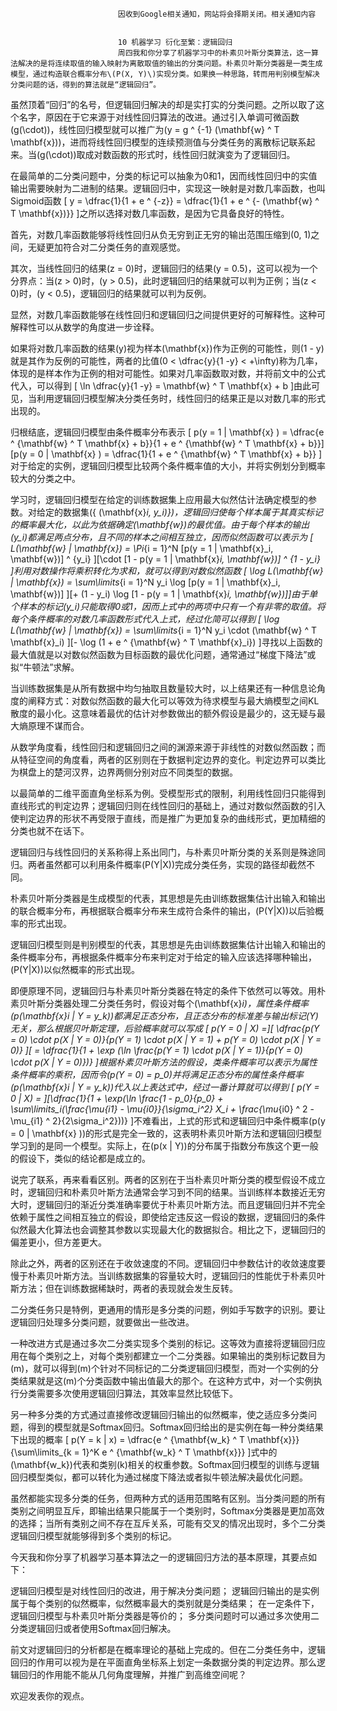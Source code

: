 
                            
                            因收到Google相关通知，网站将会择期关闭。相关通知内容
                            
                            
                            10 机器学习 衍化至繁：逻辑回归
                            周四我和你分享了机器学习中的朴素贝叶斯分类算法，这一算法解决的是将连续取值的输入映射为离散取值的输出的分类问题。朴素贝叶斯分类器是一类生成模型，通过构造联合概率分布\(P(X, Y)\)实现分类。如果换一种思路，转而用判别模型解决分类问题的话，得到的算法就是“逻辑回归”。

虽然顶着“回归”的名号，但逻辑回归解决的却是实打实的分类问题。之所以取了这个名字，原因在于它来源于对线性回归算法的改进。通过引入单调可微函数\(g(\\cdot)\)，线性回归模型就可以推广为\(y = g ^ {-1} (\\mathbf{w} ^ T \\mathbf{x})\)，进而将线性回归模型的连续预测值与分类任务的离散标记联系起来。当\(g(\\cdot)\)取成对数函数的形式时，线性回归就演变为了逻辑回归。

在最简单的二分类问题中，分类的标记可以抽象为0和1，因而线性回归中的实值输出需要映射为二进制的结果。逻辑回归中，实现这一映射是对数几率函数，也叫Sigmoid函数
\[ y = \\dfrac{1}{1 + e ^ {-z}} = \\dfrac{1}{1 + e ^ {- (\\mathbf{w} ^ T \\mathbf{x})}} \]之所以选择对数几率函数，是因为它具备良好的特性。

首先，对数几率函数能够将线性回归从负无穷到正无穷的输出范围压缩到(0, 1)之间，无疑更加符合对二分类任务的直观感觉。

其次，当线性回归的结果\(z = 0\)时，逻辑回归的结果\(y = 0.5\)，这可以视为一个分界点：当\(z > 0\)时，\(y > 0.5\)，此时逻辑回归的结果就可以判为正例；当\(z < 0\)时，\(y < 0.5\)，逻辑回归的结果就可以判为反例。

显然，对数几率函数能够在线性回归和逻辑回归之间提供更好的可解释性。这种可解释性可以从数学的角度进一步诠释。

如果将对数几率函数的结果\(y\)视为样本\(\\mathbf{x}\)作为正例的可能性，则\(1 - y\)就是其作为反例的可能性，两者的比值\(0 < \\dfrac{y}{1 -y} < +\\infty\)称为几率，体现的是样本作为正例的相对可能性。如果对几率函数取对数，并将前文中的公式代入，可以得到
\[ \\ln \\dfrac{y}{1 -y} = \\mathbf{w} ^ T \\mathbf{x} + b \]由此可见，当利用逻辑回归模型解决分类任务时，线性回归的结果正是以对数几率的形式出现的。

归根结底，逻辑回归模型由条件概率分布表示
\[ p(y = 1 | \\mathbf{x} ) = \\dfrac{e ^ {\\mathbf{w} ^ T \\mathbf{x} + b}}{1 + e ^ {\\mathbf{w} ^ T \\mathbf{x} + b}}\]\[p(y = 0 | \\mathbf{x} ) = \\dfrac{1}{1 + e ^ {\\mathbf{w} ^ T \\mathbf{x} + b}} \]对于给定的实例，逻辑回归模型比较两个条件概率值的大小，并将实例划分到概率较大的分类之中。

学习时，逻辑回归模型在给定的训练数据集上应用最大似然估计法确定模型的参数。对给定的数据集\({ (\\mathbf{x}_i, y_i)}\)，逻辑回归使每个样本属于其真实标记的概率最大化，以此为依据确定\(\\mathbf{w}\)的最优值。由于每个样本的输出\(y_i\)都满足两点分布，且不同的样本之间相互独立，因而似然函数可以表示为
\[ L(\\mathbf{w} | \\mathbf{x}) = \\Pi_{i = 1}^N \[p(y = 1 | \\mathbf{x}_i, \\mathbf{w})\] ^ {y_i} \]\[\\cdot \[1 - p(y = 1 | \\mathbf{x}_i, \\mathbf{w})\] ^ {1 - y_i} \]利用对数操作将乘积转化为求和，就可以得到对数似然函数
\[ \\log L(\\mathbf{w} | \\mathbf{x}) = \\sum\\limits_{i = 1}^N y_i \\log \[p(y = 1 | \\mathbf{x}_i, \\mathbf{w})\] \]\[+ (1 - y_i) \\log \[1 - p(y = 1 | \\mathbf{x}_i, \\mathbf{w})\]\]由于单个样本的标记\(y_i\)只能取得0或1，因而上式中的两项中只有一个有非零的取值。将每个条件概率的对数几率函数形式代入上式，经过化简可以得到
\[ \\log L(\\mathbf{w} | \\mathbf{x}) = \\sum\\limits_{i = 1}^N y_i \\cdot (\\mathbf{w} ^ T \\mathbf{x}_i) \]\[- \\log (1 + e ^ {\\mathbf{w} ^ T \\mathbf{x}_i}) \]寻找以上函数的最大值就是以对数似然函数为目标函数的最优化问题，通常通过“梯度下降法”或拟“牛顿法”求解。

当训练数据集是从所有数据中均匀抽取且数量较大时，以上结果还有一种信息论角度的阐释方式：对数似然函数的最大化可以等效为待求模型与最大熵模型之间KL散度的最小化。这意味着最优的估计对参数做出的额外假设是最少的，这无疑与最大熵原理不谋而合。

从数学角度看，线性回归和逻辑回归之间的渊源来源于非线性的对数似然函数；而从特征空间的角度看，两者的区别则在于数据判定边界的变化。判定边界可以类比为棋盘上的楚河汉界，边界两侧分别对应不同类型的数据。

以最简单的二维平面直角坐标系为例。受模型形式的限制，利用线性回归只能得到直线形式的判定边界；逻辑回归则在线性回归的基础上，通过对数似然函数的引入使判定边界的形状不再受限于直线，而是推广为更加复杂的曲线形式，更加精细的分类也就不在话下。

逻辑回归与线性回归的关系称得上系出同门，与朴素贝叶斯分类的关系则是殊途同归。两者虽然都可以利用条件概率\(P(Y|X)\)完成分类任务，实现的路径却截然不同。

朴素贝叶斯分类器是生成模型的代表，其思想是先由训练数据集估计出输入和输出的联合概率分布，再根据联合概率分布来生成符合条件的输出，\(P(Y|X)\)以后验概率的形式出现。

逻辑回归模型则是判别模型的代表，其思想是先由训练数据集估计出输入和输出的条件概率分布，再根据条件概率分布来判定对于给定的输入应该选择哪种输出，\(P(Y|X)\)以似然概率的形式出现。

即便原理不同，逻辑回归与朴素贝叶斯分类器在特定的条件下依然可以等效。用朴素贝叶斯分类器处理二分类任务时，假设对每个\(\\mathbf{x}_i\)，属性条件概率\(p(\\mathbf{x}_i | Y = y_k)\)都满足正态分布，且正态分布的标准差与输出标记\(Y\)无关，那么根据贝叶斯定理，后验概率就可以写成
\[ p(Y = 0 | X) =\]\[ \\dfrac{p(Y = 0) \\cdot p(X | Y = 0)}{p(Y = 1) \\cdot p(X | Y = 1) + p(Y = 0) \\cdot p(X | Y = 0)} \]\[ = \\dfrac{1}{1 + \\exp (\\ln \\frac{p(Y = 1) \\cdot p(X | Y = 1)}{p(Y = 0) \\cdot p(X | Y = 0)})} \]根据朴素贝叶斯方法的假设，类条件概率可以表示为属性条件概率的乘积，因而令\(p(Y = 0) = p_0\)并将满足正态分布的属性条件概率\(p(\\mathbf{x}_i | Y = y_k)\)代入以上表达式中，经过一番计算就可以得到
\[ p(Y = 0 | X) = \]\[\\dfrac{1}{1 + \\exp(\\ln \\frac{1 - p_0}{p_0} + \\sum\\limits_i(\\frac{\\mu_{i1} - \\mu_{i0}}{\\sigma_i^2} X_i + \\frac{\\mu_{i0} ^ 2 - \\mu_{i1} ^ 2}{2\\sigma_i^2}))} \]不难看出，上式的形式和逻辑回归中条件概率\(p(y = 0 | \\mathbf{x} )\)的形式是完全一致的，这表明朴素贝叶斯方法和逻辑回归模型学习到的是同一个模型。实际上，在\(p(x | Y)\)的分布属于指数分布族这个更一般的假设下，类似的结论都是成立的。

说完了联系，再来看看区别。两者的区别在于当朴素贝叶斯分类的模型假设不成立时，逻辑回归和朴素贝叶斯方法通常会学习到不同的结果。当训练样本数接近无穷大时，逻辑回归的渐近分类准确率要优于朴素贝叶斯方法。而且逻辑回归并不完全依赖于属性之间相互独立的假设，即使给定违反这一假设的数据，逻辑回归的条件似然最大化算法也会调整其参数以实现最大化的数据拟合。相比之下，逻辑回归的偏差更小，但方差更大。

除此之外，两者的区别还在于收敛速度的不同。逻辑回归中参数估计的收敛速度要慢于朴素贝叶斯方法。当训练数据集的容量较大时，逻辑回归的性能优于朴素贝叶斯方法；但在训练数据稀缺时，两者的表现就会发生反转。

二分类任务只是特例，更通用的情形是多分类的问题，例如手写数字的识别。要让逻辑回归处理多分类问题，就要做出一些改进。

一种改进方式是通过多次二分类实现多个类别的标记。这等效为直接将逻辑回归应用在每个类别之上，对每个类别都建立一个二分类器。如果输出的类别标记数目为\(m\)，就可以得到\(m\)个针对不同标记的二分类逻辑回归模型，而对一个实例的分类结果就是这\(m\)个分类函数中输出值最大的那个。在这种方式中，对一个实例执行分类需要多次使用逻辑回归算法，其效率显然比较低下。

另一种多分类的方式通过直接修改逻辑回归输出的似然概率，使之适应多分类问题，得到的模型就是Softmax回归。Softmax回归给出的是实例在每一种分类结果下出现的概率
\[ p(Y = k | x) = \\dfrac{e ^ {\\mathbf{w_k} ^ T \\mathbf{x}}}{\\sum\\limits_{k = 1}^K e ^ {\\mathbf{w_k} ^ T \\mathbf{x}}} \]式中的\(\\mathbf{w_k}\)代表和类别\(k\)相关的权重参数。Softmax回归模型的训练与逻辑回归模型类似，都可以转化为通过梯度下降法或者拟牛顿法解决最优化问题。

虽然都能实现多分类的任务，但两种方式的适用范围略有区别。当分类问题的所有类别之间明显互斥，即输出结果只能属于一个类别时，Softmax分类器是更加高效的选择；当所有类别之间不存在互斥关系，可能有交叉的情况出现时，多个二分类逻辑回归模型就能够得到多个类别的标记。

今天我和你分享了机器学习基本算法之一的逻辑回归方法的基本原理，其要点如下：


逻辑回归模型是对线性回归的改进，用于解决分类问题；
逻辑回归输出的是实例属于每个类别的似然概率，似然概率最大的类别就是分类结果；
在一定条件下，逻辑回归模型与朴素贝叶斯分类器是等价的；
多分类问题时可以通过多次使用二分类逻辑回归或者使用Softmax回归解决。


前文对逻辑回归的分析都是在概率理论的基础上完成的。但在二分类任务中，逻辑回归的作用可以视为是在平面直角坐标系上划定一条数据分类的判定边界。那么逻辑回归的作用能不能从几何角度理解，并推广到高维空间呢？

欢迎发表你的观点。



                        
                        
                            